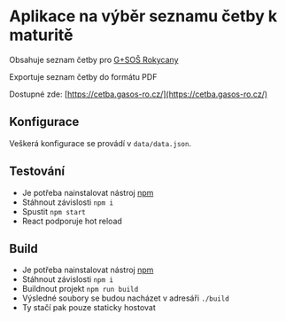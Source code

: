 # Aplikace na výběr seznamu četby k maturitě

Obsahuje seznam četby pro [G+SOŠ Rokycany](https://gasos-ro.cz/)

Exportuje seznam četby do formátu PDF

Dostupné zde: [https://cetba.gasos-ro.cz/](https://cetba.gasos-ro.cz/)


## Konfigurace

Veškerá konfigurace se provádí v `data/data.json`.


## Testování

- Je potřeba nainstalovat nástroj [npm](https://www.npmjs.com/package/npm)
- Stáhnout závislosti `npm i`
- Spustit `npm start`
- React podporuje hot reload


## Build

- Je potřeba nainstalovat nástroj [npm](https://www.npmjs.com/package/npm)
- Stáhnout závislosti `npm i`
- Buildnout projekt `npm run build`
- Výsledné soubory se budou nacházet v adresáři `./build`
- Ty stačí pak pouze staticky hostovat
